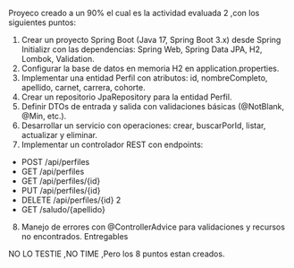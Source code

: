 Proyeco creado a un 90% el cual es la actividad evaluada 2 ,con los siguientes puntos:

1. Crear un proyecto Spring Boot (Java 17, Spring Boot 3.x) desde Spring Initializr con las
dependencias: Spring Web, Spring Data JPA, H2, Lombok, Validation.
2. Configurar la base de datos en memoria H2 en application.properties.
3. Implementar una entidad Perfil con atributos: id, nombreCompleto, apellido, carnet, carrera,
cohorte.
4. Crear un repositorio JpaRepository para la entidad Perfil.
5. Definir DTOs de entrada y salida con validaciones básicas (@NotBlank, @Min, etc.).
6. Desarrollar un servicio con operaciones: crear, buscarPorId, listar, actualizar y eliminar.
7. Implementar un controlador REST con endpoints:
 - POST /api/perfiles
 - GET /api/perfiles
 - GET /api/perfiles/{id}
 - PUT /api/perfiles/{id}
 - DELETE /api/perfiles/{id}
2
 - GET /saludo/{apellido}
8. Manejo de errores con @ControllerAdvice para validaciones y recursos no encontrados.
Entregables


NO LO TESTIE ,NO TIME ,Pero los 8 puntos estan creados.
